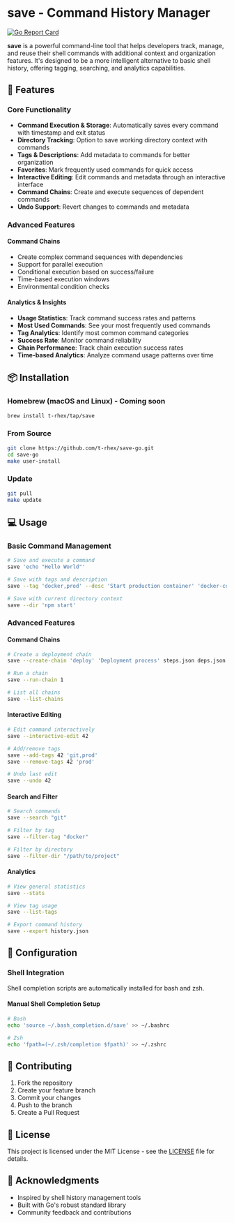 # save - Command History Manager

[![Go Report Card](https://goreportcard.com/badge/github.com/t-rhex/save-go)](https://goreportcard.com/report/github.com/t-rhex/save-go)

**save** is a powerful command-line tool that helps developers track, manage, and reuse their shell commands with additional context and organization features. It's designed to be a more intelligent alternative to basic shell history, offering tagging, searching, and analytics capabilities.

## 🚀 Features

### Core Functionality

- **Command Execution & Storage**: Automatically saves every command with timestamp and exit status
- **Directory Tracking**: Option to save working directory context with commands
- **Tags & Descriptions**: Add metadata to commands for better organization
- **Favorites**: Mark frequently used commands for quick access
- **Interactive Editing**: Edit commands and metadata through an interactive interface
- **Command Chains**: Create and execute sequences of dependent commands
- **Undo Support**: Revert changes to commands and metadata

### Advanced Features

#### Command Chains

- Create complex command sequences with dependencies
- Support for parallel execution
- Conditional execution based on success/failure
- Time-based execution windows
- Environmental condition checks

#### Analytics & Insights

- **Usage Statistics**: Track command success rates and patterns
- **Most Used Commands**: See your most frequently used commands
- **Tag Analytics**: Identify most common command categories
- **Success Rate**: Monitor command reliability
- **Chain Performance**: Track chain execution success rates
- **Time-based Analytics**: Analyze command usage patterns over time

## 📦 Installation

### Homebrew (macOS and Linux) - Coming soon

```bash
brew install t-rhex/tap/save
```

### From Source

```bash
git clone https://github.com/t-rhex/save-go.git
cd save-go
make user-install
```

### Update

```bash
git pull
make update
```

## 💻 Usage

### Basic Command Management

```bash
# Save and execute a command
save 'echo "Hello World"'

# Save with tags and description
save --tag 'docker,prod' --desc 'Start production container' 'docker-compose up'

# Save with current directory context
save --dir 'npm start'
```

### Advanced Features

#### Command Chains

```bash
# Create a deployment chain
save --create-chain 'deploy' 'Deployment process' steps.json deps.json

# Run a chain
save --run-chain 1

# List all chains
save --list-chains
```

#### Interactive Editing

```bash
# Edit command interactively
save --interactive-edit 42

# Add/remove tags
save --add-tags 42 'git,prod'
save --remove-tags 42 'prod'

# Undo last edit
save --undo 42
```

#### Search and Filter

```bash
# Search commands
save --search "git"

# Filter by tag
save --filter-tag "docker"

# Filter by directory
save --filter-dir "/path/to/project"
```

#### Analytics

```bash
# View general statistics
save --stats

# View tag usage
save --list-tags

# Export command history
save --export history.json
```

## 🔧 Configuration

### Shell Integration

Shell completion scripts are automatically installed for bash and zsh.

#### Manual Shell Completion Setup

```bash
# Bash
echo 'source ~/.bash_completion.d/save' >> ~/.bashrc

# Zsh
echo 'fpath=(~/.zsh/completion $fpath)' >> ~/.zshrc
```

## 🤝 Contributing

1. Fork the repository
2. Create your feature branch
3. Commit your changes
4. Push to the branch
5. Create a Pull Request

## 📄 License

This project is licensed under the MIT License - see the [LICENSE](LICENSE) file for details.

## 🙏 Acknowledgments

- Inspired by shell history management tools
- Built with Go's robust standard library
- Community feedback and contributions
